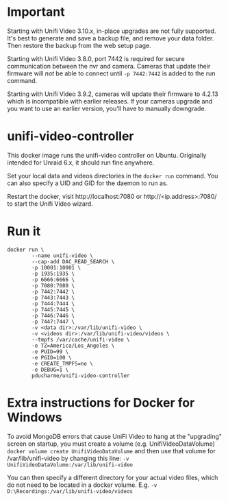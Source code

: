 # Important
Starting with Unifi Video 3.10.x, in-place upgrades are not fully supported. It's best to generate and save a backup file, and remove your data folder. Then restore the backup from the web setup page.

Starting with Unifi Video 3.8.0, port 7442 is required for secure communication between the nvr and camera. Cameras that update their firmware will *not* be able to connect until `-p 7442:7442` is added to the run command.

Starting with Unifi Video 3.9.2, cameras will update their firmware to 4.2.13 which is incompatible with earlier releases. If your cameras upgrade and you want to use an earlier version, you'll have to manually downgrade.

# unifi-video-controller

This docker image runs the unifi-video controller on Ubuntu. Originally intended for Unraid 6.x, it should run fine anywhere.

Set your local data and videos directories in the `docker run` command. You can also specify a UID and GID for the daemon to run as.

Restart the docker, visit http://localhost:7080 or http://<ip.address>:7080/ to start the Unifi Video wizard.

# Run it
```
docker run \
        --name unifi-video \
        --cap-add DAC_READ_SEARCH \
        -p 10001:10001 \
        -p 1935:1935 \
        -p 6666:6666 \
        -p 7080:7080 \
        -p 7442:7442 \
        -p 7443:7443 \
        -p 7444:7444 \
        -p 7445:7445 \
        -p 7446:7446 \
        -p 7447:7447 \
        -v <data dir>:/var/lib/unifi-video \
        -v <videos dir>:/var/lib/unifi-video/videos \
        --tmpfs /var/cache/unifi-video \
        -e TZ=America/Los_Angeles \
        -e PUID=99 \
        -e PGID=100 \
        -e CREATE_TMPFS=no \
        -e DEBUG=1 \
        pducharme/unifi-video-controller
```

# Extra instructions for Docker for Windows
To avoid MongoDB errors that cause UniFi Video to hang at the "upgrading" screen on startup, you must create a volume (e.g. UnifiVideoDataVolume) `docker volume create UnifiVideoDataVolume` and then use that volume for /var/lib/unifi-video by changing this line:  `-v UnifiVideoDataVolume:/var/lib/unifi-video`

You can then specify a different directory for your actual video files, which do not need to be located in a docker volume. E.g. `-v D:\Recordings:/var/lib/unifi-video/videos`

